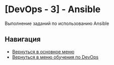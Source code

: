 [DevOps - 3] - Ansible
===

Выполнение заданий по использованию Ansible

Навигация
---

* [Вернуться в основное меню](../../README.md)
* [Вернуться в меню обучения по DevOps](../README.md)
